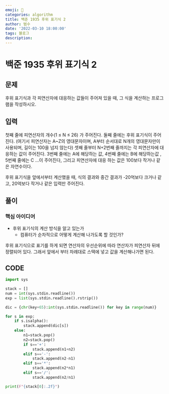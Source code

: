 ```yaml
---
emoji: 🏃
categories: algorithm
title: 백준 1935 후위 표기식 2
author: 범수
date: '2022-03-10 18:00:00'
tags: 블로그
description:
---
```

<!-- 
튜토리얼, 하우 투 가이드, 설명 ,레퍼런스 
https://documentation.divio.com/tutorials/
-->

# 백준 1935 후위 표기식 2
## 문제

후위 표기식과 각 피연산자에 대응하는 값들이 주어져 있을 때, 그 식을 계산하는 프로그램을 작성하시오.

## 입력

첫째 줄에 피연산자의 개수(1 ≤ N ≤ 26) 가 주어진다.
둘째 줄에는 후위 표기식이 주어진다. (여기서 피연산자는 A~Z의 영대문자이며, A부터 순서대로 N개의 영대문자만이 사용되며, 길이는 100을 넘지 않는다)
셋째 줄부터 N+2번째 줄까지는 각 피연산자에 대응하는 값이 주어진다. 3번째 줄에는 A에 해당하는 값, 4번째 줄에는 B에 해당하는값 , 5번째 줄에는 C ...이 주어진다, 그리고 피연산자에 대응 하는 값은 100보다 작거나 같은 자연수이다.

후위 표기식을 앞에서부터 계산했을 때, 식의 결과와 중간 결과가 -20억보다 크거나 같고, 20억보다 작거나 같은 입력만 주어진다.

## 풀이

### 핵심 아이디어

* 후위 표기식의 계산 방식을 알고 있는가
  * 컴퓨터가 순차적으로 어떻게 계산해 나가도록 할 것인가?

후위 표기식으로 표기를 하게 되면 연산자의 우선순위에 따라 연산자가 피연산자 뒤에 정렬되어 있다.
그래서 앞에서 부터 차례대로 스택에 넣고 값을 계산해나가면 된다.

## CODE

```python
import sys

stack = []
num = int(sys.stdin.readline())
exp = list(sys.stdin.readline().rstrip())

dic = {chr(key+65):int(sys.stdin.readline()) for key in range(num)}

for s in exp:
    if s.isalpha():
        stack.append(dic[s])
    else:
        n1=stack.pop()
        n2=stack.pop()
        if s=='+':
            stack.append(n1+n2)
        elif s=='-':
            stack.append(n2-n1)
        elif s=='*':
            stack.append(n2*n1)
        elif s=='/':
            stack.append(n2/n1)

print(F"{stack[0]:.2f}")
```
